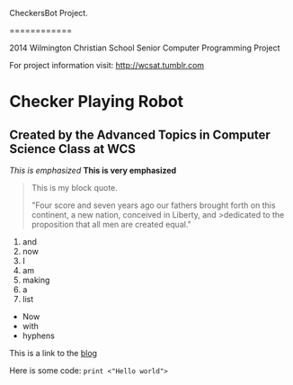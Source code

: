 CheckersBot Project.

============

2014 Wilmington Christian School Senior Computer Programming Project

For project information visit: http://wcsat.tumblr.com



Checker Playing Robot
=====================

Created by the Advanced Topics in Computer Science Class at WCS
---------------------------------------------------------------

*This is emphasized*
**This is very emphasized**

>This is my block quote.
>
>"Four score and seven years ago our fathers brought forth on this continent, a new nation, conceived in Liberty, and >dedicated to the proposition that all men are created equal."

1. and
4. now
7. I
2. am
1. making
6. a
3. list

- Now
- with 
- hyphens

This is a link to the [blog](http://wcsat.tumblr.com)

Here is some code:  `print <"Hello world">`
